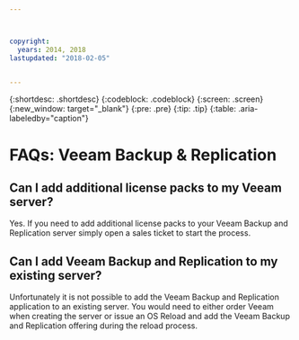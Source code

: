 ```yaml
---



copyright:
  years: 2014, 2018
lastupdated: "2018-02-05"


---
```


{:shortdesc: .shortdesc}
{:codeblock: .codeblock}
{:screen: .screen}
{:new_window: target="_blank"}
{:pre: .pre}
{:tip: .tip}
{:table: .aria-labeledby="caption"}

# FAQs: Veeam Backup & Replication

## Can I add additional license packs to my Veeam server?

Yes. If you need to add additional license packs to your Veeam Backup and Replication server simply open a sales ticket to start the process.

## Can I add Veeam Backup and Replication to my existing server?

Unfortunately it is not possible to add the Veeam Backup and Replication application to an existing server. You would need to either order 
Veeam when creating the server or issue an OS Reload and add the Veeam Backup and Replication offering during the reload process.
